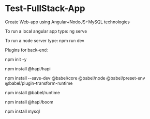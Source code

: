 # Test-FullStack-App
 Create Web-app using Angular+NodeJS+MySQL technologies

To run a local angular app type:  ng serve

To run a node server type:  npm run dev

Plugins for back-end: 

npm init -y

npm install @hapi/hapi

npm install --save-dev @babel/core @babel/node @babel/preset-env @babel/plugin-transform-runtime

npm install @babel/runtime

npm install @hapi/boom

npm install mysql
